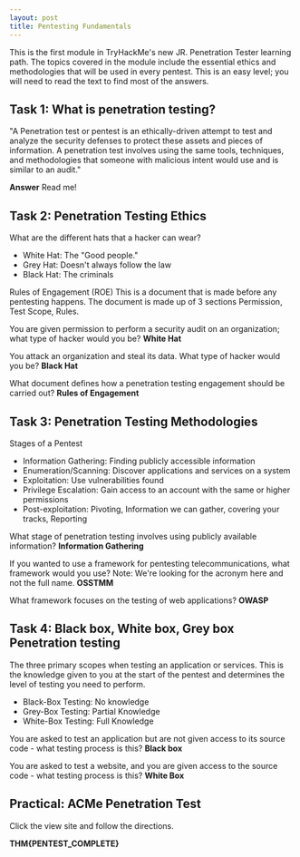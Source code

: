 ```yaml
---
layout: post
title: Pentesting Fundamentals
---
```


This is the first module in TryHackMe's new JR. Penetration Tester learning path. The topics covered in the module include the essential ethics and methodologies that will be used in every pentest. This is an easy level; you will need to read the text to find most of the answers. 

## Task 1: What is penetration testing? 
"A Penetration test or pentest is an ethically-driven attempt to test and analyze the security defenses to protect these assets and pieces of information. A penetration test involves using the same tools, techniques, and methodologies that someone with malicious intent would use and is similar to an audit."

**Answer**
Read me!
## Task 2: Penetration Testing Ethics
What are the different hats that a hacker can wear?

- White Hat: The "Good people."
- Grey Hat: Doesn't always follow the law
- Black Hat: The criminals

Rules of Engagement (ROE)
This is a document that is made before any pentesting happens. The document is made up of 3 sections Permission, Test Scope, Rules. 

You are given permission to perform a security audit on an organization; what type of hacker would you be?
**White Hat**

You attack an organization and steal its data. What type of hacker would you be?
**Black Hat**

What document defines how a penetration testing engagement should be carried out?
**Rules of Engagement**

## Task 3: Penetration Testing Methodologies
Stages of a Pentest
- Information Gathering: Finding publicly accessible information
- Enumeration/Scanning: Discover applications and services on a system 
- Exploitation: Use vulnerabilities found 
- Privilege Escalation: Gain access to an account with the same or higher permissions
- Post-exploitation: Pivoting, Information we can gather, covering your tracks, Reporting

What stage of penetration testing involves using publicly available information?
**Information Gathering**

If you wanted to use a framework for pentesting telecommunications, what framework would you use? Note: We're looking for the acronym here and not the full name.
**OSSTMM**

What framework focuses on the testing of web applications?
**OWASP**

## Task 4: Black box, White box, Grey box Penetration testing 
The three primary scopes when testing an application or services. This is the knowledge given to you at the start of the pentest and determines the level of testing you need to perform. 
- Black-Box Testing: No knowledge
- Grey-Box Testing: Partial Knowledge
- White-Box Testing: Full Knowledge

You are asked to test an application but are not given access to its source code - what testing process is this?
**Black box**

You are asked to test a website, and you are given access to the source code - what testing process is this?
**White Box**

## Practical: ACMe Penetration Test 
Click the view site and follow the directions.

**THM{PENTEST_COMPLETE}**